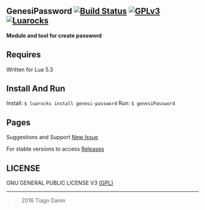 ## GenesiPassword [![Build Status](https://travis-ci.org/TiagoDanin/GenesiPassword.svg?branch=master)](https://travis-ci.org/TiagoDanin/GenesiPassword) [![GPLv3](https://img.shields.io/aur/license/yaourt.svg?maxAge=2592000)](https://github.com/Tiagodanin/GenesiPassword/blob/master/LICENSE) [![Luarocks](https://img.shields.io/badge/Luarocks-genesi--password-yellow.svg)](http://luarocks.org/modules/tiagodanin/genesi-password)
**Module and tool for create password**

## Requires
Written for Lua 5.3

## Install And Run
Install: `$ luarocks install genesi-password`
Run: `$ genesiPassword`

## Pages

Suggestions and Support [New Issue](https://github.com/Tiagodanin/GenesiPassword/issues/new)

For stable versions to access [Releases](https://github.com/Tiagodanin/GenesiPassword/releases)

## LICENSE
GNU GENERAL PUBLIC LICENSE V3 [(GPL)](https://github.com/Tiagodanin/GenesiPassword/blob/master/LICENSE)

---
>2016 Tiago Danin
